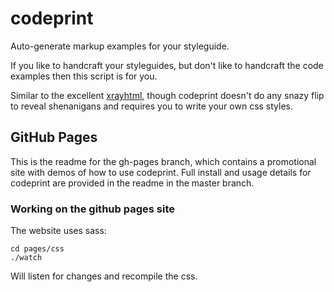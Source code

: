# codeprint

Auto-generate markup examples for your styleguide.

If you like to handcraft your styleguides, but don't like to handcraft the code examples then this script is for you.

Similar to the excellent <a href="https://github.com/filamentgroup/X-rayHTML">xrayhtml</a>, though codeprint doesn't do any snazy flip to reveal shenanigans and requires you to write your own css styles.

## GitHub Pages
This is the readme for the gh-pages branch, which contains a promotional site with demos of how to use codeprint. Full install and usage details for codeprint are provided in the readme in the master branch.


### Working on the github pages site

The website uses sass:

    cd pages/css
    ./watch

Will listen for changes and recompile the css.

